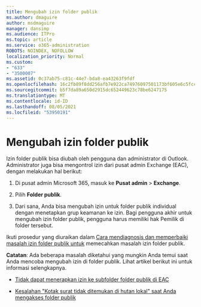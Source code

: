 ```yaml
---
title: Mengubah izin folder publik
ms.author: dmaguire
author: msdmaguire
manager: dansimp
ms.audience: ITPro
ms.topic: article
ms.service: o365-administration
ROBOTS: NOINDEX, NOFOLLOW
localization_priority: Normal
ms.custom:
- "633"
- "3500007"
ms.assetid: 0c37ab75-c81c-44e7-bda8-ea43263f9fdf
ms.openlocfilehash: 16c2fb89f8dd256afb7e922ca74976097501173bf605e6c5fccc73019a71edcd
ms.sourcegitcommit: b5f7da89a650d2915dc652449623c78be6247175
ms.translationtype: MT
ms.contentlocale: id-ID
ms.lasthandoff: 08/05/2021
ms.locfileid: "53950191"
---
```

# <a name="changing-public-folder-permissions"></a>Mengubah izin folder publik

Izin folder publik bisa diubah oleh pengguna dan administrator di Outlook. Administrator juga bisa mengontrol izin dari pusat admin Exchange (EAC), dengan melakukan hal berikut:
  
1. Di pusat admin Microsoft 365, masuk ke **Pusat admin** \> **Exchange**.

2. Pilih **Folder publik**.

3. Dari sana, Anda bisa mengubah izin untuk folder publik individual dengan menetapkan grup keamanan ke izin. Bagi pengguna akhir untuk mengubah izin folder publik, pengguna harus memiliki hak Pemilik di folder tersebut.

Ikuti prosedur yang diuraikan dalam [Cara mendiagnosis dan memperbaiki masalah izin folder publik untuk](https://docs.microsoft.com/exchange/troubleshoot/public-folders/public-folder-permission-issues) memecahkan masalah izin folder publik.

**Catatan**: Ada beberapa masalah diketahui yang mungkin Anda temui saat Anda mencoba mengubah izin di folder publik. Lihat artikel berikut ini untuk informasi selengkapnya.

- [Tidak dapat menerapkan izin ke subfolder folder publik di EAC](https://docs.microsoft.com/exchange/troubleshoot/public-folders/can%E2%80%99t-apply-permissions-public-folder-subfolders)

- [Kesalahan "Kotak surat tidak ditemukan di hutan lokal" saat Anda mengakses folder publik](https://docs.microsoft.com/exchange/troubleshoot/public-folders/mailbox-not-found-local-forest-public-folder)
